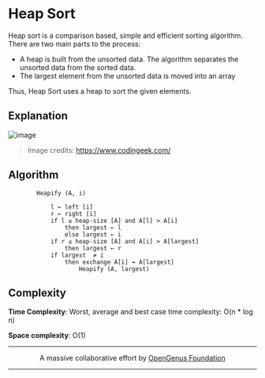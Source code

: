 # Heap Sort
Heap sort is a comparison based, simple and efficient sorting algorithm. There are two main parts to the process:
* A heap is built from the unsorted data. The algorithm separates the unsorted data from the sorted data.
* The largest element from the unsorted data is moved into an array

Thus, Heap Sort uses a heap to sort the given elements. 

## Explanation
![image](https://www.codingeek.com/wp-content/uploads/2016/07/Heapsort-example.gif)

> Image credits: https://www.codingeek.com/

## Algorithm
``` 
		Heapify (A, i)

            l ← left [i]
            r ← right [i]
            if l ≤ heap-size [A] and A[l] > A[i]
                then largest ← l
                else largest ← i
            if r ≤ heap-size [A] and A[i] > A[largest]
                then largest ← r
            if largest  ≠ i
                then exchange A[i] ↔ A[largest]
                    Heapify (A, largest)
```

## Complexity
**Time Complexity**:
Worst, average and best case time complexity: O(n * log n)

**Space complexity**: O(1)

---
<p align="center">
	A massive collaborative effort by <a href="https://github.com/OpenGenus/cosmos">OpenGenus Foundation</a> 
</p>

---